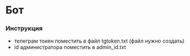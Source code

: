 # Бот

### Инструкция

- телеграм токен поместить в файл tgtoken.txt (файл нужно создать)
- id администратора поместить в admin_id.txt